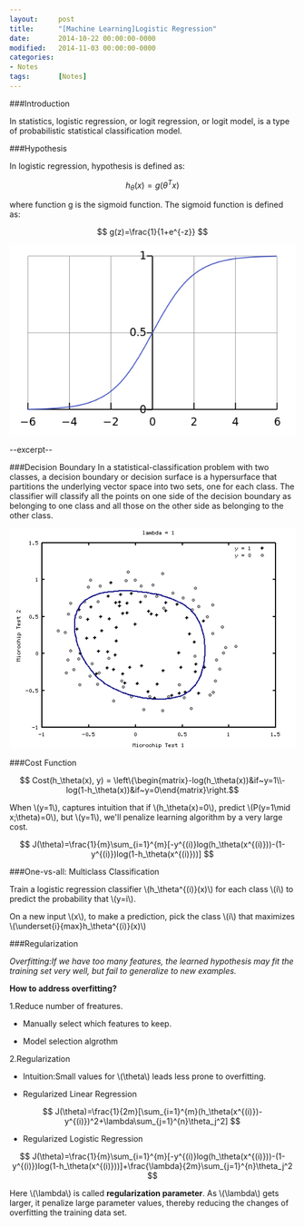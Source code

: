 ```yaml
---
layout: 	post
title:  	"[Machine Learning]Logistic Regression"
date:   	2014-10-22 00:00:00-0000
modified:	2014-11-03 00:00:00-0000
categories: 
- Notes
tags:		[Notes]
---
```


###Introduction

In statistics, logistic regression, or logit regression, or logit model, is a type of probabilistic statistical classification model.

###Hypothesis

In logistic regression, hypothesis is defined as:

$$ h_\theta(x)=g(\theta^Tx) $$

where function g is the sigmoid function. The sigmoid function is defined as:

$$ g(z)=\frac{1}{1+e^{-z}} $$

![Sigmoid Function][Sigmoid Function]

--excerpt--

###Decision Boundary
In a statistical-classification problem with two classes, a decision boundary or decision surface is a hypersurface that partitions the underlying vector space into two sets, one for each class. The classifier will classify all the points on one side of the decision boundary as belonging to one class and all those on the other side as belonging to the other class.

![Decision Boundary][Decision Boundary]

###Cost Function

$$ Cost(h_\theta(x), y) = \left\{\begin{matrix}-log(h_\theta(x))&if~y=1\\-log(1-h_\theta(x))&if~y=0\end{matrix}\right.$$

When \\(y=1\\), captures intuition that if \\(h_\theta(x)=0\\), predict \\(P(y=1\mid x;\theta)=0\\), but \\(y=1\\), we'll penalize learning algorithm by a very large cost.

$$ J(\theta)=\frac{1}{m}\sum_{i=1}^{m}[-y^{(i)}log(h_\theta(x^{(i)}))-(1-y^{(i)})log(1-h_\theta(x^{(i)}))] $$

###One-vs-all: Multiclass Classification

Train a logistic regression classifier \\(h_\theta^{(i)}(x)\\) for each class \\(i\\) to predict the probability that \\(y=i\\).

On a new input \\(x\\), to make a prediction, pick the class \\(i\\) that maximizes \\(\underset{i}{max}h_\theta^{(i)}(x)\\)

###Regularization

*Overfitting:If we have too many features, the learned hypothesis may fit the training set very well, but fail to generalize to new examples.*

**How to address overfitting?**

1.Reduce number of freatures.

+ Manually select which features to keep.

+ Model selection algrothm

2.Regularization 

+ Intuition:Small values for \\(\theta\\) leads less prone to overfitting.

+ Regularized Linear Regression

$$ J(\theta)=\frac{1}{2m}[\sum_{i=1}^{m}(h_\theta(x^{(i)})-y^{(i)})^2+\lambda\sum_{j=1}^{n}\theta_j^2] $$

+ Regularized Logistic Regression

$$ J(\theta)=\frac{1}{m}\sum_{i=1}^{m}[-y^{(i)}log(h_\theta(x^{(i)}))-(1-y^{(i)})log(1-h_\theta(x^{(i)}))]+\frac{\lambda}{2m}\sum_{j=1}^{n}\theta_j^2 $$

Here \\(\lambda\\) is called **regularization parameter**. As \\(\lambda\\) gets larger, it penalize large parameter values, thereby reducing the changes of overfitting the training data set.



[Sigmoid Function]:/images/sigmoid.png
[Decision Boundary]:/images/DecisionBoundary.png
